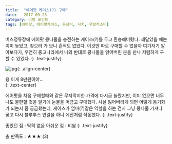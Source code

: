 ```yaml
---
title:  "에어팟 케이스(?) 구매"
date:   2017-09-23
category: 리빙 포인트
tags: [에어팟, 에어팟케이스, 돈낭비, 사치, 우발적소비]
---
```


버스정류장에 에어팟 콩나물을 충전하는 케이스(?)를 두고 환승해버렸다. 깨달았을 때는 이미 늦었고, 찾으러 가 보니 흔적도 없었다. 이것만 따로 구매할 수 없을까 여기저기 알아보다가, 우연히 중고나라에서 나와 반대로 콩나물을 잃어버린 분을 만나 저렴하게 구할 수 있었다.
{: .text-justify}



![jpg](/images/salary-lupine/2017-09-23-01.jpg){: .align-center}

<figcaption>응 이게 8만원이야...</figcaption>
{: .text-center}



에어팟을 처음 구매할때와 같은 무지막지한 가격에 다시금 놀랐지만, 이미 없으면 너무나도 불편할 것을 알기에 눈물을 머금고 구매했다. 사실 잃어버리게 되면 어떻게 동기화가 되는지 좀 궁금했는데, 케이스가 엄마(?)같은 역할을 하는 건지 그냥 콩나물 가져다 꽂고 다시 블루투스 연결을 하니 에전처럼 작동했다.
{: .text-justify}



좋았던 점 : 딱히 없음
아쉬운 점 : 비쌈
{: .text-justify}



총 만족도 : ★★★ (3)

## ㅤㅤ